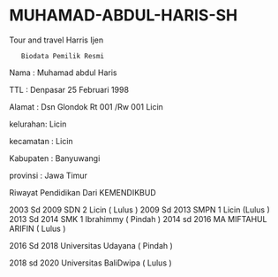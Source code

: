 # MUHAMAD-ABDUL-HARIS-SH
 
Tour and travel Harris Ijen
 
       Biodata Pemilik Resmi 

Nama : Muhamad abdul Haris

TTL : Denpasar 25 Februari 1998

Alamat : Dsn Glondok Rt 001 /Rw 001 Licin

kelurahan: Licin

kecamatan : Licin 

Kabupaten : Banyuwangi 

provinsi : Jawa Timur

Riwayat Pendidikan Dari KEMENDIKBUD

2003 Sd 2009 SDN 2 Licin ( Lulus )
2009 Sd 2013 SMPN 1 Licin (Lulus )
2013 Sd 2014 SMK 1 Ibrahimmy ( Pindah )
2014 sd 2016 MA MIFTAHUL ARIFIN ( Lulus )

2016 Sd 2018 Universitas Udayana ( Pindah )

2018 sd 2020 Universitas BaliDwipa ( Lulus )

